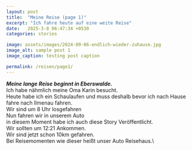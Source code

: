 ```yaml
---
layout: post
title:  "Meine Reise (page 1)"
excerpt: "Ich fahre heute auf eine weite Reise"
date:   2025-3-8 06:47:34 +0530
categories: stories

image: assets/images/2024-09-06-endlich-wieder-zuhause.jpg
image_alt: sample post 1
image_caption: testing post caption

permalink: /reisen/page1/
---
```


***Meine lange Reise beginnt in Eberswalde.***\
Ich habe nähmlich meine Oma Karin besucht.\
Heute habe ich ein Schaulaufen und muss deshalb bevor ich nach Hause fahre nach Ilmenau fahren.\
Wir sind um 8 Uhr losgefahren\
Nun fahren wir in unserem Auto\
in diesem Moment habe ich auch diese Story Veröffentlicht.\
Wir sollten um 12:21 Ankommen.\
Wir sind jetzt schon 10km gefahren.\
Bei Reisemomenten wie dieser heißt unser Auto Reisehaus.\
